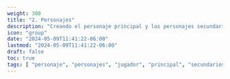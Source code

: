 ```yaml
---
weight: 300
title: "2. Personajes"
description: "Creando el personaje principal y los personajes secundarios."
icon: "group"
date: "2024-05-09T11:41:22-06:00"
lastmod: "2024-05-09T11:41:22-06:00"
draft: false
toc: true
tags: [ "personaje", "personajes", "jugador", "principal", "secundarios", "crear", "diseñar"]
---
```


